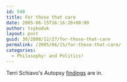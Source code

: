```yaml
---
id: 548
title: For those that care
date: 2005-06-15T16:16:26+00:00
author: tsykoduk
layout: post
guid: 30/2008/12/27/for-those-that-care
permalink: /2005/06/15/for-those-that-care/
categories:
  - Philosophy! and Politics!
---
```

<p>Terri Schiavo's Autopsy <a href="http://news.google.com/news?hl=en&#38;gl=us&#38;ie=UTF-8&#38;q=Schiavo+autopsy&#38;btnG=Search+News">findings</a> are in.</p>